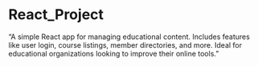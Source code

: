 # React_Project
“A simple React app for managing educational content. Includes features like user login, course listings, member directories, and more. Ideal for educational organizations looking to improve their online tools.”
